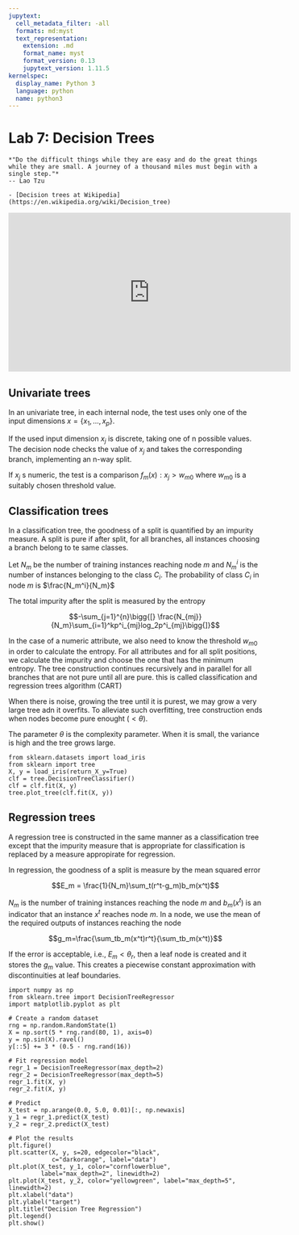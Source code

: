 ```yaml
---
jupytext:
  cell_metadata_filter: -all
  formats: md:myst
  text_representation:
    extension: .md
    format_name: myst
    format_version: 0.13
    jupytext_version: 1.11.5
kernelspec:
  display_name: Python 3
  language: python
  name: python3
---
```


# Lab 7: Decision Trees

```{epigraph}
*"Do the difficult things while they are easy and do the great things while they are small. A journey of a thousand miles must begin with a single step."*
-- Lao Tzu
```

```{seealso}
- [Decision trees at Wikipedia](https://en.wikipedia.org/wiki/Decision_tree)
```

<iframe width="560" height="315" src="https://www.youtube.com/embed/videoseries?si=35DBN5jADTXzs2pT&amp;list=PLKnIA16_RmvYGY_n9PP8zN-0LG9MoZRjU" title="YouTube video player" frameborder="0" allow="accelerometer; autoplay; clipboard-write; encrypted-media; gyroscope; picture-in-picture; web-share" allowfullscreen></iframe>

## Univariate trees


In an univariate tree, in each internal node, the test uses only one of the input dimensions $x = \{x_1,...,x_p\}$. 

If the used input dimension $x_j$ is discrete, taking one of n possible values. The decision node checks the value of $x_j$ and takes the corresponding branch, implementing an n-way split. 

If $x_j$ s numeric, the test is a comparison $f_m(x): x_j > w_{m0}$ where $w_{m0}$ is a suitably chosen threshold value.

## Classification trees


In a classification tree, the goodness of a split is quantified by an impurity measure. A split is pure if after split, for all branches, all instances choosing a branch belong to te same classes.

Let $N_m$ be the number of training instances reaching node $m$ and $N_m^i$ is the number of instances belonging to the class $C_i$. The probability of class $C_i$ in node $m$ is $\frac{N_m^i}{N_m}$

The total impurity after the split is measured by the entropy

$$-\sum_{j=1}^{n}\bigg{[} \frac{N_{mj}}{N_m}\sum_{i=1}^kp^i_{mj}log_2p^i_{mj}\bigg{]}$$

In the case of a numeric attribute, we also need to know the threshold $w_{m0}$ in order to calculate the entropy. For all attributes and for all split positions, we calculate the impurity and choose the one that has the minimum entropy. The tree construction continues recursively and in parallel for all branches that are not pure until all are pure. this is called classification and regression trees algorithm (CART)

When there is noise, growing the tree until it is purest, we may grow a very large tree adn it overfits. To alleviate such overfitting, tree construction ends when nodes become pure enought ($<\theta$).

The parameter $\theta$ is the complexity parameter. When it is small, the variance is high and the tree grows large.

```{code-cell} ipython3
from sklearn.datasets import load_iris
from sklearn import tree
X, y = load_iris(return_X_y=True)
clf = tree.DecisionTreeClassifier()
clf = clf.fit(X, y)
tree.plot_tree(clf.fit(X, y)) 
```

## Regression trees
A regression tree is constructed in the same manner as a classification tree except that the impurity measure that is appropriate for classification is replaced by a measure appropirate for regression. 
 
In regression, the goodness of a split is measure by the mean squared error

$$E_m = \frac{1}{N_m}\sum_t(r^t-g_m)b_m(x^t)$$

$N_m$ is the number of training instances reaching the node $m$ and $b_m(x^t)$ is an indicator that an instance $x^t$ reaches node $m$. In a node, we use the mean of the required outputs of instances reaching the node

$$g_m=\frac{\sum_tb_m(x^t)r^t}{\sum_tb_m(x^t)}$$

If the error is acceptable, i.e., $E_m<\theta_r$, then a leaf node is created and it stores the $g_m$ value. This creates a piecewise constant approximation with discontinuities at leaf boundaries. 

```{code-cell} ipython3
import numpy as np
from sklearn.tree import DecisionTreeRegressor
import matplotlib.pyplot as plt

# Create a random dataset
rng = np.random.RandomState(1)
X = np.sort(5 * rng.rand(80, 1), axis=0)
y = np.sin(X).ravel()
y[::5] += 3 * (0.5 - rng.rand(16))

# Fit regression model
regr_1 = DecisionTreeRegressor(max_depth=2)
regr_2 = DecisionTreeRegressor(max_depth=5)
regr_1.fit(X, y)
regr_2.fit(X, y)

# Predict
X_test = np.arange(0.0, 5.0, 0.01)[:, np.newaxis]
y_1 = regr_1.predict(X_test)
y_2 = regr_2.predict(X_test)

# Plot the results
plt.figure()
plt.scatter(X, y, s=20, edgecolor="black",
            c="darkorange", label="data")
plt.plot(X_test, y_1, color="cornflowerblue",
         label="max_depth=2", linewidth=2)
plt.plot(X_test, y_2, color="yellowgreen", label="max_depth=5", linewidth=2)
plt.xlabel("data")
plt.ylabel("target")
plt.title("Decision Tree Regression")
plt.legend()
plt.show()
```
